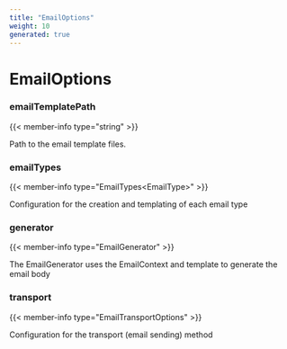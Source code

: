 ```yaml
---
title: "EmailOptions"
weight: 10
generated: true
---
```

<!-- This file was generated from the Vendure TypeScript source. Do not modify. Instead, re-run "generate-docs" -->


# EmailOptions



### emailTemplatePath

{{< member-info type="string" >}}

Path to the email template files.

### emailTypes

{{< member-info type="EmailTypes&#60;EmailType&#62;" >}}

Configuration for the creation and templating of each email type

### generator

{{< member-info type="EmailGenerator" >}}

The EmailGenerator uses the EmailContext and template to generate the email body

### transport

{{< member-info type="EmailTransportOptions" >}}

Configuration for the transport (email sending) method

